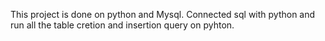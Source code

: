 This project is done on python and Mysql.
Connected sql with python and run all the table cretion and insertion query on pyhton.
